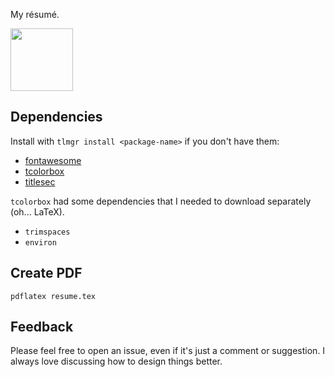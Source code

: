 My résumé.

<img
    width="100"
    height="100"
    src="https://gist.githubusercontent.com/cfclrk/fe97b1a7c33e42d3f90ab7fafd530fe4/raw/3cedf99ee506fb93366769763fae184492b1fb52/like_a_sir.png" />

Dependencies
------------

Install with `tlmgr install <package-name>` if you don't have them:

  - [fontawesome](https://ctan.org/pkg/fontawesome)
  - [tcolorbox](https://ctan.org/pkg/tcolorbox)
  - [titlesec](https://ctan.org/pkg/titlesec)

`tcolorbox` had some dependencies that I needed to download separately (oh...
LaTeX).
  - `trimspaces`
  - `environ`

Create PDF
----------

    pdflatex resume.tex

Feedback
--------

Please feel free to open an issue, even if it's just a comment or suggestion. I
always love discussing how to design things better.
